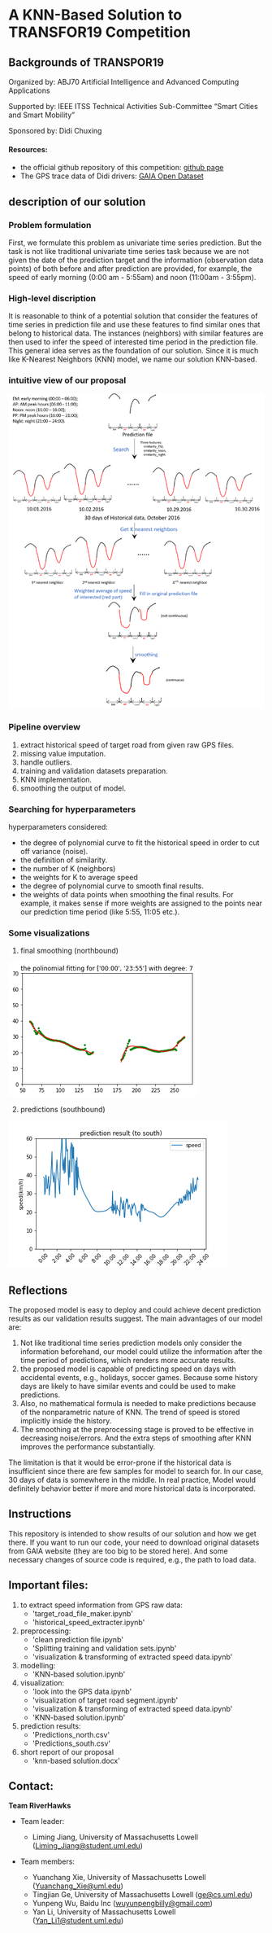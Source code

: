 # A KNN-Based Solution to TRANSFOR19 Competition

## Backgrounds of TRANSPOR19
Organized by: ABJ70 Artificial Intelligence and Advanced Computing Applications

Supported by: IEEE ITSS Technical Activities Sub-Committee “Smart Cities and Smart Mobility”

Sponsored by: Didi Chuxing

#### Resources:
- the official github repository of this competition: 
	[github page](https://github.com/TRANSFORABJ70/TRANSFOR19)
- The GPS trace data of Didi drivers:
	[GAIA Open Dataset](https://outreach.didichuxing.com/research/opendata/en/)

## description of our solution
### Problem formulation
First, we formulate this problem as univariate time series prediction. But the task is not like traditional 
univariate time series task because we are not given the date of the prediction target and the information 
(observation data points) of both before and after prediction are provided, for example, the speed of early 
morning (0:00 am - 5:55am) and noon (11:00am - 3:55pm). 
### High-level discription
It is reasonable to think of a potential solution that consider the features of time series in prediction file 
and use these features to find similar ones that belong to historical data. The instances (neighbors) with 
similar features are then used to infer the speed of interested time period in the prediction file. This 
general idea serves as the foundation of our solution. Since it is much like K-Nearest Neighbors (KNN) model, 
we name our solution KNN-based.
### intuitive view of our proposal
![alt text](proposal_graphic_view.png "Title")
### Pipeline overview
1. extract historical speed of target road from given raw GPS files.
2. missing value imputation.
3. handle outliers.
4. training and validation datasets preparation.
5. KNN implementation.
6. smoothing the output of model.
### Searching for hyperparameters
hyperparameters considered:
- the degree of polynomial curve to fit the historical speed in order to cut off variance (noise).
- the definition of similarity. 
- the number of K (neighbors)
- the weights for K to average speed
- the degree of polynomial curve to smooth final results.
- the weights of data points when smoothing the final results. For example, it makes sense if more weights are assigned to the points near our prediction time period (like 5:55, 11:05 etc.).
### Some visualizations
1. final smoothing (northbound)

![alt text](smoothing_north.png "Title")

2. predictions (southbound)

![alt text](prediction_south.png "Title")

## Reflections
The proposed model is easy to deploy and could achieve decent prediction results as our validation results suggest. The main advantages of our model are:

1. Not like traditional time series prediction models only consider the information beforehand, our model could utilize the information after the time period of predictions, which renders more accurate results. 
2. the proposed model is capable of predicting speed on days with accidental events, e.g., holidays, soccer games. Because some history days are likely to have similar events and could be used to make predictions.
3. Also, no mathematical formula is needed to make predictions because of the nonparametric nature of KNN. The trend of speed is stored implicitly inside the history. 
4. The smoothing at the preprocessing stage is proved to be effective in decreasing noise/errors. And the extra steps of smoothing after KNN improves the performance substantially.

The limitation is that it would be error-prone if the historical data is insufficient since there are few samples for model to search for. In our case, 30 days of data is somewhere in the middle. In real practice, Model would definitely behavior better if more and more historical data is incorporated.

## Instructions
This repository is intended to show results of our solution and how we get there. If you want to run our
code, your need to download original datasets from GAIA website (they are too big to be stored here). And 
some necessary changes of source code is required, e.g., the path to load data.

## Important files:
1. to extract speed information from GPS raw data:
	- 'target_road_file_maker.ipynb'
	- 'historical_speed_extracter.ipynb'
2. preprocessing:
	- 'clean prediction file.ipynb'
	- 'Splitting training and validation sets.ipynb'
	- 'visualization & transforming of extracted speed data.ipynb'
3. modelling:
	- 'KNN-based solution.ipynb'
4. visualization:
	- 'look into the GPS data.ipynb' 
	- 'visualization of target road segment.ipynb'
	- 'visualization & transforming of extracted speed data.ipynb'
	- 'KNN-based solution.ipynb' 
5. prediction results:
	- 'Predictions_north.csv'
	- 'Predictions_south.csv'
6. short report of our proposal
	- 'knn-based solution.docx'

## Contact:
**Team RiverHawks** 

- Team leader: 
	
	- Liming Jiang, University of Massachusetts Lowell (Liming_Jiang@student.uml.edu)

- Team members: 
	- Yuanchang Xie, University of Massachusetts Lowell (Yuanchang_Xie@uml.edu)
	- Tingjian Ge, University of Massachusetts Lowell  (ge@cs.uml.edu)
	- Yunpeng Wu, Baidu Inc (wuyunpengbilly@gmail.com)
	- Yan Li, University of Massachusetts Lowell  (Yan_Li1@student.uml.edu)

